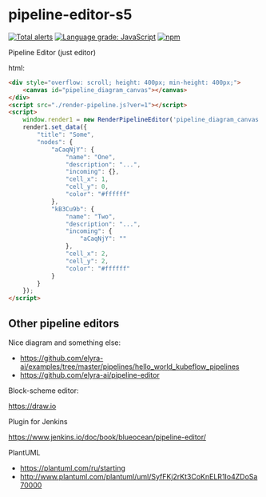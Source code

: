 # pipeline-editor-s5

[![Total alerts](https://img.shields.io/lgtm/alerts/g/sea-kg/pipeline-editor-s5.svg?logo=lgtm&logoWidth=18)](https://lgtm.com/projects/g/sea-kg/pipeline-editor-s5/alerts/) [![Language grade: JavaScript](https://img.shields.io/lgtm/grade/javascript/g/sea-kg/pipeline-editor-s5.svg?logo=lgtm&logoWidth=18)](https://lgtm.com/projects/g/sea-kg/pipeline-editor-s5/context:javascript) [![npm](https://img.shields.io/npm/v/pipeline-editor-s5)](https://www.npmjs.com/package/pipeline-editor-s5)

Pipeline Editor (just editor)

html:

```html
<div style="overflow: scroll; height: 400px; min-height: 400px;">
    <canvas id="pipeline_diagram_canvas"></canvas>
</div>
<script src="./render-pipeline.js?ver=1"></script>
<script>
    window.render1 = new RenderPipelineEditor('pipeline_diagram_canvas');
    render1.set_data({
        "title": "Some",
        "nodes": {
            "aCaqNjY": {
                "name": "One",
                "description": "...",
                "incoming": {},
                "cell_x": 1,
                "cell_y": 0,
                "color": "#ffffff"
            },
            "kB3Cu9b": {
                "name": "Two",
                "description": "...",
                "incoming": {
                    "aCaqNjY": ""
                },
                "cell_x": 2,
                "cell_y": 2,
                "color": "#ffffff"
            }
        }
    });
</script>
```

## Other pipeline editors

Nice diagram and something else:

* https://github.com/elyra-ai/examples/tree/master/pipelines/hello_world_kubeflow_pipelines
* https://github.com/elyra-ai/pipeline-editor



Block-scheme editor:

https://draw.io


Plugin for Jenkins

https://www.jenkins.io/doc/book/blueocean/pipeline-editor/


PlantUML
* https://plantuml.com/ru/starting
* http://www.plantuml.com/plantuml/uml/SyfFKj2rKt3CoKnELR1Io4ZDoSa70000